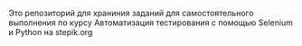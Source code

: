 Это репозиторий для храниния заданий для самостоятельного выполнения 
по курсу Автоматизация тестирования с помощью Selenium и Python на stepik.org
